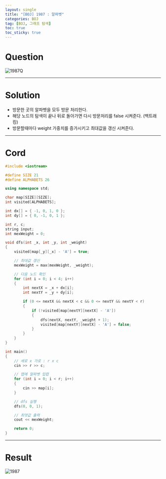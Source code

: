 ```yaml
---
layout: single
title: "[BOJ] 1987 : 알파벳"
categories: BOJ
tag: [BOJ, 그래프 탐색]
toc: true
toc_sticky: true
---
```


# Question
![1987Q](https://user-images.githubusercontent.com/97664446/178150648-5ed52051-8e14-4da0-9e8e-0da66fc4c710.PNG)


***

# Solution
- 방문한 곳의 알파벳을 모두 방문 처리한다.
- 해당 노드의 탐색이 끝나 뒤로 돌아가면 다시 방문처리를 false 시켜준다. (백트래킹)
- 방문할때마다 weight 가중치를 증가시키고 최대값을 갱신 시켜준다.  

***

# Cord
```c++
#include <iostream>

#define SIZE 21
#define ALPHABETS 26

using namespace std;

char map[SIZE][SIZE];
int visited[ALPHABETS];

int dx[] = { -1, 0, 1, 0 };
int dy[] = { 0, -1, 0, 1 };

int r, c;
string input;
int mexWeight = 0;

void dfs(int _x, int _y, int _weight)
{
	visited[map[_y][_x] - 'A'] = true;

	// 최대값 갱신
	mexWeight = max(mexWeight, _weight);

	// 다음 노드 확인
	for (int i = 0; i < 4; i++)
	{
		int nextX = _x + dx[i];
		int nextY = _y + dy[i];

		if (0 <= nextX && nextX < c && 0 <= nextY && nextY < r)
		{
			if (!visited[map[nextY][nextX] - 'A'])
			{
				dfs(nextX, nextY, _weight + 1);
				visited[map[nextY][nextX] - 'A'] = false;
			}
		}
	}
}

int main()
{
	// 세로 x 가로 : r x c
	cin >> r >> c;

	// 맵에 알파벳 입렵
	for (int i = 0; i < r; i++)
	{
		cin >> map[i];
	}

	// dfs 실행
	dfs(0, 0, 1);

	// 최댓값 출력
	cout << mexWeight;

	return 0;
}

```

***

# Result
![1987](https://user-images.githubusercontent.com/97664446/178150645-9d3465e4-a673-4d5b-bf91-ade096fa8ae9.PNG)